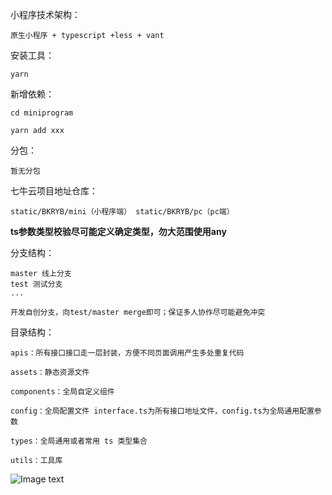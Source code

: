小程序技术架构：
    
    原生小程序 + typescript +less + vant

安装工具：
    
    yarn

新增依赖：

    cd miniprogram

    yarn add xxx

分包：
    
    暂无分包

七牛云项目地址仓库：
    
    static/BKRYB/mini（小程序端） static/BKRYB/pc（pc端） 

**ts参数类型校验尽可能定义确定类型，勿大范围使用any** 

分支结构：

    master 线上分支
    test 测试分支
    ...
    
    开发自创分支，向test/master merge即可；保证多人协作尽可能避免冲突

目录结构：

    apis：所有接口接口走一层封装，方便不同页面调用产生多处重复代码

    assets：静态资源文件

    components：全局自定义组件

    config：全局配置文件 interface.ts为所有接口地址文件，config.ts为全局通用配置参数

    types：全局通用或者常用 ts 类型集合

    utils：工具库



![Image text](https://resource.boka.vc/BKRYB/mini/WechatIMG247.png)


